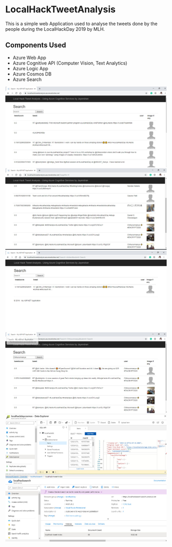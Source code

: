 # LocalHackTweetAnalysis


This is a simple web Application used to analyse the tweets done by the people during the LocalHackDay 2019 by MLH.

## Components Used

- Azure Web App
- Azure Cognitive API (Computer Vision, Text Analytics)
- Azure Logic App
- Azure Cosmos DB
- Azure Search

![](./Content/1.jpg)
![](./Content/2.jpg)
![](./Content/3.jpg)
![](./Content/4.jpg)
![](./Content/6.jpg)
![](./Content/7.jpg)

